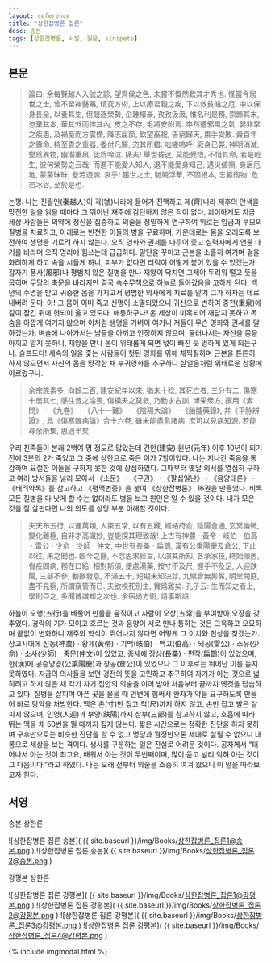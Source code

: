 ```yaml
---
layout: reference
title: "상한잡병론 집론"
desc: 송본
tags: [상한잡병론, 서발, 원문, sinipets]
---
```


## 본문

> 論曰: 余每覽越人入虢之診, 望齊侯之色, 未嘗不慨然歎其才秀也. 怪當今居世之士, 曾不留神醫藥, 精究方術, 上以療君親之疾, 下以救貧賤之厄, 中以保身長全, 以養其生, 但兢逐榮勢, 企踵權豪, 孜孜汲汲, 惟名利是務, 崇飾其末, 忽棄其本, 華其外而悴其內, 皮之不存, 毛將安附焉. 卒然遭邪風之氣, 嬰非常之疾患, 及禍至而方震慄, 降志屈節, 欽望巫祝, 告窮歸天, 束手受敗. 賫百年之壽命, 持至貴之重器, 委付凡醫, 恣其所措. 咄嗟嗚呼! 厥身已斃, 神明消滅, 變爲異物, 幽潛重泉, 徒爲啼泣. 痛夫! 舉世昏迷, 莫能覺悟, 不惜其命, 若是輕生, 彼何榮勢之云哉! 而進不能愛人知人, 退不能愛身知己, 遇災値禍, 身居厄地, 蒙蒙昧昧, 憃若遊魂. 哀乎! 趨世之士, 馳兢浮華, 不固根本, 忘軀徇物, 危若冰谷, 至於是也.

논평. 나는 진월인(秦越人)이 괵(虢)나라에 들어가 진맥하고 제(齊)나라 제후의 안색을 망진한 일을 읽을 때마다 그 뛰어난 재주에 감탄하지 않은 적이 없다. 괴이하게도 지금 세상 사람들은 의약에 정신을 집중하고 의술을 정밀하게 연구하여 위로는 임금과 부모의 질병을 치료하고, 아래로는 빈천한 이들의 병을 구료하며, 가운데로는 몸을 오래도록 보전하여 생명을 기르려 하지 않는다. 오직 영화와 권세를 다투어 좇고 실력자에게 연줄 대기를 바라며 오직 명리에 힘쓰는데 급급하다. 말단을 꾸미고 근본을 소홀히 여기며 겉을 화려하게 하고 속을 시들게 하니, 피부가 없다면 터럭이 어떻게 붙어 있을 수 있겠는가. 갑자기 풍사(風邪)나 평범치 않은 질병을 만나 재앙이 닥치면 그제야 두려워 떨고 뜻을 굽히며 무당의 축문을 바라지만 결국 속수무책으로 하늘로 돌아갔음을 고하게 된다. 백년의 수명을 받고 귀중한 몸을 가지고서 평범한 의사에게 치료를 맡겨 그가 하자는 데로 내버려 둔다. 아! 그 몸이 이미 죽고 신명이 소멸되었으니 귀신으로 변하여 중천(重泉)에 깊이 잠긴 뒤에 헛되이 울고 있도다. 애통하구나! 온 세상이 미혹되어 깨닫지 못하고 목숨을 아깝게 여기지 않으며 이처럼 생명을 가벼이 여기니 저들이 무슨 영화와 권세를 말하겠는가. 벼슬에 나아가서는 남들을 아끼고 인정하지 않으며, 물러나서는 자신을 몸을 아끼고 알지 못하니, 재앙을 만나 몸이 위태롭게 되면 넋이 빠진 듯 멍하게 있게 되는구나. 슬프도다! 세속의 일을 좇는 사람들이 헛된 영화를 위해 채찍질하며 근본을 튼튼히 하지 않으면서 자신의 몸을 망각한 채 부귀영화를 추구하니 살얼음처럼 위태로운 상황에 이르렀구나.

> 余宗族素多, 向餘二百, 建安紀年以來, 猶未十稔, 其死亡者, 三分有二, 傷寒十居其七, 感往昔之淪喪, 傷橫夭之莫救, 乃勤求古訓, 博采衆方, 撰用《素問》ㆍ《九卷》ㆍ《八十一難》ㆍ《陰陽大論》ㆍ《胎臚藥錄》, 幷《平脉辨證》, 爲《傷寒雜病論》合十六卷, 雖未能盡愈諸病, 庶可以見病知源. 若能尋余所集, 思過半矣.

우리 친족들이 본래 2백여 명 정도로 많았는데 건안(建安) 원년(元年) 이후 10년이 되기 전에 3분의 2가 죽었고 그 중에 상한으로 죽은 이가 7할이었다. 나는 지나간 죽음을 통감하며 요절한 이들을 구하지 못한 것에 상심하였다. 그때부터 옛날 의서를 열심히 구하고 여러 방서들을 널리 모아서 《소문》ㆍ《구권》ㆍ《팔십일난》ㆍ《음양대론》ㆍ《태려약록》를 참고하고 《평맥변증》을 붙여 《상한잡병론》 16권을 만들었다. 비록 모든 질병을 다 낫게 할 수는 없더라도 병을 보고 원인은 알 수 있을 것이다. 내가 모은 것을 잘 살핀다면 나의 의도를 상당 부분 이해할 것이다.

> 夫天布五行, 以運萬類, 人稟五常, 以有五藏, 經絡府俞, 陰陽會通, 玄冥幽微, 變化難極, 自非才高識妙, 豈能探其理致哉! 上古有神農ㆍ黃帝ㆍ岐伯ㆍ伯高ㆍ雷公ㆍ少俞ㆍ少師ㆍ仲文, 中世有長桑ㆍ扁鵲, 漢有公乘陽慶及倉公, 下此以往, 未之聞也. 觀今之醫, 不念思求經旨, 以演其所知, 各承家技, 終始順舊, 省疾問病, 務在口給, 相對斯須, 便處湯藥, 按寸不及尺, 握手不及足, 人迎趺陽, 三部不參, 動數發息, 不滿五十, 短期未知決診, 九候曾無髣髴, 明堂闕庭, 盡不見察, 所謂窺管而已. 夫欲視死別生, 實爲難矣. 孔子云: 生而知之者上, 學則亞之, 多聞博識知之次也. 余宿尚方術, 請事斯語.

하늘이 오행(五行)을 베풀어 만물을 움직이고 사람이 오상(五常)을 부여받아 오장을 갖추었다. 경락의 기가 모이고 흐르는 것과 음양이 서로 만나 통하는 것은 그윽하고 오묘하며 끝없이 변화하니 재주와 학식이 뛰어나지 않다면 어떻게 그 이치와 현상을 찾겠는가. 상고시대에 신농(神農)ㆍ황제(黃帝)ㆍ기백(岐伯)ㆍ백고(伯高)ㆍ뇌공(雷公)ㆍ소유(少俞)ㆍ소사(少師)ㆍ중문(仲文)이 있었고, 중세에 장상(長桑)ㆍ편작(扁鵲)이 있었으며, 한(漢)에 공승양경(公乘陽慶)과 창공(倉公)이 있었으나 그 이후로는 뛰어난 이를 듣지 못하였다. 지금의 의사들을 보면 경전의 뜻을 고민하고 추구하여 자기가 아는 것으로 넓히려고 하지 않은 채 각기 자기 집안의 의술을 이어 받아 처음부터 끝까지 옛것을 답습하고 있다. 질병을 살피며 아픈 곳을 물을 때 언변에 힘써서 환자가 약을 요구하도록 만들어 바로 탕약을 처방한다. 맥은 촌(寸)만 짚고 척(尺)까지 하지 않고, 손만 잡고 발은 살피지 않으며, 인영(人迎)과 부양(趺陽)까지 삼부(三部)를 참고하지 않고, 호흡에 따라 뛰는 맥을 채 50번을 뛸 때까지 짚지 않는다. 짧은 시간으로는 정확한 진단을 하지 못하며 구후만으로는 비슷한 진단을 할 수 없고 명당과 궐정만으론 제대로 살필 수 없으니 대롱으로 세상을 보는 격이다. 생사를 구분하는 일은 진실로 어려운 것이다. 공자께서 “태어나서 아는 것이 최고요, 배워서 아는 것이 두번째이며, 많이 듣고 널리 익혀 아는 것이 그 다음이다.”라고 하였다. 나는 오래 전부터 의술을 소중히 여겨 왔으니 이 말을 따라보고자 한다.

## 서영

송본 상한론

![상한잡병론 집론 송본]( {{ site.baseurl }}/img/Books/상한잡병론_집론1@송본.png )
![상한잡병론 집론 송본]( {{ site.baseurl }}/img/Books/상한잡병론_집론2@송본.png )

강평본 상한론

![상한잡병론 집론 강평본]( {{ site.baseurl }}/img/Books/상한잡병론_집론1@강평본.png )
![상한잡병론 집론 강평본]( {{ site.baseurl }}/img/Books/상한잡병론_집론2@강평본.png )
![상한잡병론 집론 강평본]( {{ site.baseurl }}/img/Books/상한잡병론_집론3@강평본.png )
![상한잡병론 집론 강평본]( {{ site.baseurl }}/img/Books/상한잡병론_집론4@강평본.png )

{% include imgmodal.html %}
